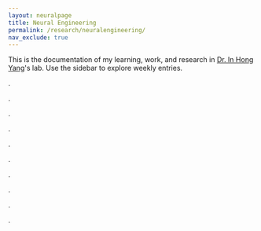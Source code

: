 ```yaml
---
layout: neuralpage
title: Neural Engineering
permalink: /research/neuralengineering/
nav_exclude: true
---
```


This is the documentation of my learning, work, and research in [Dr. In Hong Yang](https://coefs.charlotte.edu/iyang3/)'s lab. Use the sidebar to explore weekly entries.

.

.

.

.

.

.

.

.

.

.







